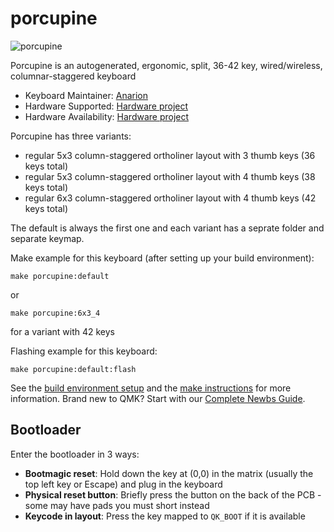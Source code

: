 # porcupine

![porcupine](https://github.com/anarion80/porcupine/raw/main/images/porcupine_logo.png)

Porcupine is an autogenerated, ergonomic, split, 36-42 key, wired/wireless, columnar-staggered keyboard

* Keyboard Maintainer: [Anarion](https://github.com/anarion80)
* Hardware Supported: [Hardware project](https://github.com/anarion80/porcupine)
* Hardware Availability: [Hardware project](https://github.com/anarion80/porcupine)

Porcupine has three variants:
* regular 5x3 column-staggered ortholiner layout with 3 thumb keys (36 keys total)
* regular 5x3 column-staggered ortholiner layout with 4 thumb keys (38 keys total)
* regular 6x3 column-staggered ortholiner layout with 4 thumb keys (42 keys total)

The default is always the first one and each variant has a seprate folder and separate keymap.

Make example for this keyboard (after setting up your build environment):

    make porcupine:default

or

    make porcupine:6x3_4

 for a variant with 42 keys

Flashing example for this keyboard:

    make porcupine:default:flash

See the [build environment setup](https://docs.qmk.fm/#/getting_started_build_tools) and the [make instructions](https://docs.qmk.fm/#/getting_started_make_guide) for more information. Brand new to QMK? Start with our [Complete Newbs Guide](https://docs.qmk.fm/#/newbs).

## Bootloader

Enter the bootloader in 3 ways:

* **Bootmagic reset**: Hold down the key at (0,0) in the matrix (usually the top left key or Escape) and plug in the keyboard
* **Physical reset button**: Briefly press the button on the back of the PCB - some may have pads you must short instead
* **Keycode in layout**: Press the key mapped to `QK_BOOT` if it is available
